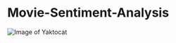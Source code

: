 # Movie-Sentiment-Analysis
![Image of Yaktocat](https://github.com/AmirKhani1375/Movie-Sentiment-Analysis/blob/master/sentiment.png)
